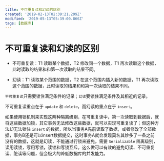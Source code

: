 ```yaml
---
title: 不可重复读和幻读的区别
created: '2019-02-13T02:39:21.299Z'
modified: '2019-05-13T05:39:00.866Z'
tags: [数据库]
---
```


# 不可重复读和幻读的区别

* 不可重复读：T1 读取某个数据，T2 修改同一个数据，T1 再次读取这个数据，此时读取的结果和和第一次读取的结果不同。

* 幻读：T1 读取某个范围的数据，T2 在这个范围内插入新的数据，T1 再次读取这个范围的数据，此时读取的结果和和第一次读取的结果不同。

`不可重复读`只需要锁住满足条件的记录；`幻读`要锁住满足条件及其相近的记录。

不可重复读重点在于 `update` 和 `delete`，而幻读的重点在于 `insert`。

如果使用锁机制来实现这两种隔离级别，在可重复读中，第一次读取到数据后，就将这些数据加锁，其它事务无法修改这些数据，就可以实现可重复读了；但这种方法却无法锁住 `insert` 的数据，所以当事务A先前读取了数据，或者修改了全部数据，事务B还是可以insert数据提交，这时事务A就会发现莫名其妙多了一条之前没有的数据，这就是幻读，不能通过行锁来避免。需要 `Serializable` 隔离级别，读用读锁，写用写锁，读锁和写锁互斥，这么做可以有效的避免幻读、不可重复读、脏读等问题，但会极大的降低数据库的并发能力。
